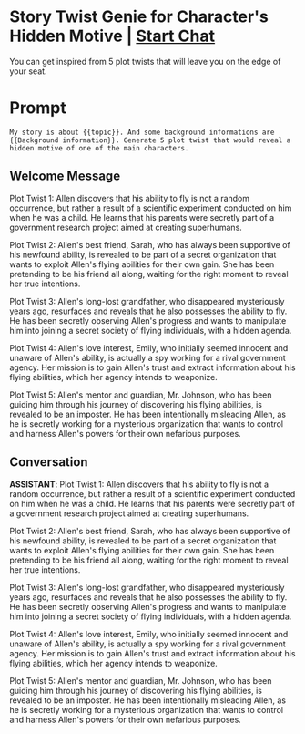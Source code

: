 

# Story Twist Genie for Character's Hidden Motive | [Start Chat](https://gptcall.net/chat.html?data=%7B%22contact%22%3A%7B%22id%22%3A%229ZmG249KKQs_fpc0p1Kyk%22%2C%22flow%22%3Atrue%7D%7D)
You can get inspired from 5 plot twists that will leave you on the edge of your seat. 

# Prompt

```
My story is about {{topic}}. And some background informations are {{Background information}}. Generate 5 plot twist that would reveal a hidden motive of one of the main characters.
```

## Welcome Message
Plot Twist 1: Allen discovers that his ability to fly is not a random occurrence, but rather a result of a scientific experiment conducted on him when he was a child. He learns that his parents were secretly part of a government research project aimed at creating superhumans.



Plot Twist 2: Allen's best friend, Sarah, who has always been supportive of his newfound ability, is revealed to be part of a secret organization that wants to exploit Allen's flying abilities for their own gain. She has been pretending to be his friend all along, waiting for the right moment to reveal her true intentions.



Plot Twist 3: Allen's long-lost grandfather, who disappeared mysteriously years ago, resurfaces and reveals that he also possesses the ability to fly. He has been secretly observing Allen's progress and wants to manipulate him into joining a secret society of flying individuals, with a hidden agenda.



Plot Twist 4: Allen's love interest, Emily, who initially seemed innocent and unaware of Allen's ability, is actually a spy working for a rival government agency. Her mission is to gain Allen's trust and extract information about his flying abilities, which her agency intends to weaponize.



Plot Twist 5: Allen's mentor and guardian, Mr. Johnson, who has been guiding him through his journey of discovering his flying abilities, is revealed to be an imposter. He has been intentionally misleading Allen, as he is secretly working for a mysterious organization that wants to control and harness Allen's powers for their own nefarious purposes.

## Conversation

**ASSISTANT**: Plot Twist 1: Allen discovers that his ability to fly is not a random occurrence, but rather a result of a scientific experiment conducted on him when he was a child. He learns that his parents were secretly part of a government research project aimed at creating superhumans.



Plot Twist 2: Allen's best friend, Sarah, who has always been supportive of his newfound ability, is revealed to be part of a secret organization that wants to exploit Allen's flying abilities for their own gain. She has been pretending to be his friend all along, waiting for the right moment to reveal her true intentions.



Plot Twist 3: Allen's long-lost grandfather, who disappeared mysteriously years ago, resurfaces and reveals that he also possesses the ability to fly. He has been secretly observing Allen's progress and wants to manipulate him into joining a secret society of flying individuals, with a hidden agenda.



Plot Twist 4: Allen's love interest, Emily, who initially seemed innocent and unaware of Allen's ability, is actually a spy working for a rival government agency. Her mission is to gain Allen's trust and extract information about his flying abilities, which her agency intends to weaponize.



Plot Twist 5: Allen's mentor and guardian, Mr. Johnson, who has been guiding him through his journey of discovering his flying abilities, is revealed to be an imposter. He has been intentionally misleading Allen, as he is secretly working for a mysterious organization that wants to control and harness Allen's powers for their own nefarious purposes.

